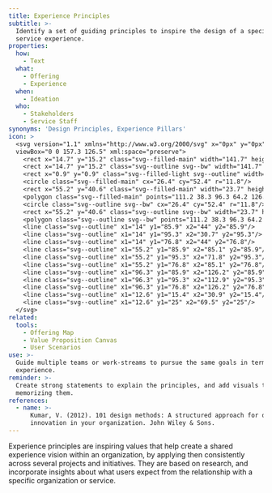 ```yaml
---
title: Experience Principles
subtitle: >-
  Identify a set of guiding principles to inspire the design of a specific
  service experience.
properties:
  how:
    - Text
  what:
    - Offering
    - Experience
  when:
    - Ideation
  who:
    - Stakeholders
    - Service Staff
synonyms: 'Design Principles, Experience Pillars'
icon: >
  <svg version="1.1" xmlns="http://www.w3.org/2000/svg" x="0px" y="0px"
  viewBox="0 0 157.3 126.5" xml:space="preserve">
    <rect x="14.7" y="15.2" class="svg--filled-main" width="141.7" height="110.4"/>
    <rect x="14.7" y="15.2" class="svg--outline svg--bw" width="141.7" height="110.4"/>
    <rect x="0.9" y="0.9" class="svg--filled-light svg--outline" width="140.3" height="110.9"/>
    <circle class="svg--filled-main" cx="26.4" cy="52.4" r="11.8"/>
    <rect x="55.2" y="40.6" class="svg--filled-main" width="23.7" height="23.7"/>
    <polygon class="svg--filled-main" points="111.2 38.3 96.3 64.2 126.2 64.2 "/>
    <circle class="svg--outline svg--bw" cx="26.4" cy="52.4" r="11.8"/>
    <rect x="55.2" y="40.6" class="svg--outline svg--bw" width="23.7" height="23.7"/>
    <polygon class="svg--outline svg--bw" points="111.2 38.3 96.3 64.2 126.2 64.2 "/>
    <line class="svg--outline" x1="14" y1="85.9" x2="44" y2="85.9"/>
    <line class="svg--outline" x1="14" y1="95.3" x2="30.7" y2="95.3"/>
    <line class="svg--outline" x1="14" y1="76.8" x2="44" y2="76.8"/>
    <line class="svg--outline" x1="55.2" y1="85.9" x2="85.1" y2="85.9"/>
    <line class="svg--outline" x1="55.2" y1="95.3" x2="71.8" y2="95.3"/>
    <line class="svg--outline" x1="55.2" y1="76.8" x2="85.1" y2="76.8"/>
    <line class="svg--outline" x1="96.3" y1="85.9" x2="126.2" y2="85.9"/>
    <line class="svg--outline" x1="96.3" y1="95.3" x2="112.9" y2="95.3"/>
    <line class="svg--outline" x1="96.3" y1="76.8" x2="126.2" y2="76.8"/>
    <line class="svg--outline" x1="12.6" y1="15.4" x2="30.9" y2="15.4"/>
    <line class="svg--outline" x1="12.6" y1="25" x2="69.5" y2="25"/>
  </svg>
related:
  tools:
    - Offering Map
    - Value Proposition Canvas
    - User Scenarios
use: >-
  Guide multiple teams or work-streams to pursue the same goals in terms of user
  experience.
reminder: >-
  Create strong statements to explain the principles, and add visuals that help
  memorizing them.
references:
  - name: >-
      Kumar, V. (2012). 101 design methods: A structured approach for driving
      innovation in your organization. John Wiley & Sons.
---
```

Experience principles are inspiring values that help create a shared experience vision within an organization, by applying then consistently across several projects and initiatives. They are based on research, and incorporate insights about what users expect from the relationship with a specific organization or service.
